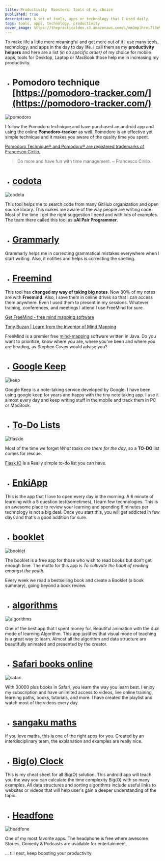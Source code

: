 ```yaml
---
title: Productivity  Boosters: tools of my choice
published: true
description: A set of tools, apps or technology that I used daily
tags: tools, apps, technology, productivity
cover_image: https://thepracticaldev.s3.amazonaws.com/i/mm3mplhrei7l3e9xc8rf.png
---
```


To make life a little more meaningful and get more out of it I use many tools, technology, and apps in the day to day life. I call them as my **productivity helpers** and here are a list *(in no specific order)* of my choice for mobile apps, tools for Desktop, Laptop or MacBook those help me in increasing my productivity.


* # Pomodoro technique [https://pomodoro-tracker.com/](https://pomodoro-tracker.com/)

![pomodoro](https://thepracticaldev.s3.amazonaws.com/i/xwlkv05tfkfj9bnz1z2l.jpg)

I follow the Pomodoro technique and have purchased an android app and using the online **Pomodoro-tracker** as well. Pomodoro is an effective yet simple technique and it makes you aware of the quality time you spent. 

[ Pomodoro Technique® and Pomodoro® are registered trademarks of Francesco Cirillo.](https://francescocirillo.com/pages/pomodoro-technique)

> Do more and have fun with time management. ~ Francesco Cirillo.

* # [codota](https://www.codota.com/)

![codota](https://www.codota.com/img/codota-logo-dark.svg)

This tool helps me to search code from many GitHub organization and open source library. This makes me aware of the way people are writing code. Most of the time I get the right suggestion I need and with lots of examples. The team there called this tool as a**AI Pair Programmer**. 

* # [Grammarly](https://app.grammarly.com/)

Grammarly helps me in correcting grammatical mistakes everywhere when I start writing. Also, it notifies and helps is correcting the spelling.

*  #  [Freemind](http://freemind.sourceforge.net/wiki/index.php/Main_Page#Getting_a_taste_of_FreeMind)

This tool has **changed my way of taking big notes**. Now 80% of my notes are with **Freemind**. Also, I save them in online drives so that I can access them anywhere. Even I used them to present in my sessions. Whatever training, conferences, and meetings I attend I use FreeMind for sure.

[Get FreeMind - free mind mapping software]((http://freemind.sourceforge.net/wiki/index.php/Main_Page#Getting_a_taste_of_FreeMind))

[Tony Buzan | Learn from the Inventor of Mind Mapping](www.tonybuzan.com/)

FreeMind is a premier free [mind-mapping](http://en.wikipedia.org/wiki/Mind_map) software written in Java. Do you want to prioritize, know where you are, where you've been and where you are heading, as Stephen Covey would advise you?


* # [Google Keep](https://keep.google.com/)

![keep](https://thepracticaldev.s3.amazonaws.com/i/r1903po4h1sx0dkxssa6.png)

Google Keep is a note-taking service developed by Google. I have been using google keep for years and happy with the tiny note taking app. I use it almost every day and keep writing stuff in the mobile and track them in PC or MacBook.

* # [To-Do Lists](https://flask.io/mylists)

![flaskio](https://thepracticaldev.s3.amazonaws.com/i/ayh6mec19ke9vfrkgh6w.png)

Most of the time we forget *What tasks are there for the day*, so a **TO-DO** list comes for rescue.

[Flask IO](https://flask.io/mylists) is a Really simple to-do list you can have.


* # [EnkiApp](https://enki.com/enkiapp/)
 
 This is the app that I love to open every day in the morning. A 6 minute of learning with a 5 question test(sometimes), I learn few technologies. This is an awesome place to review your learning and spending 6 minutes per technology is not a big deal. Once you start this, you will get addicted in few days and that's a good addition for sure.
 
* # [booklet](http://bookletguy.com/)

![booklet](https://thepracticaldev.s3.amazonaws.com/i/uz84gsrqd4htwps8szh8.png)

 The booklet is a free app for those who wish to read books but don’t get enough time. The motto for this app is *To cultivate the habit of reading amongst the youth.*

Every week we read a bestselling book and create a Booklet (a book summary), going beyond a book review.


* # [algorithms](https://play.google.com/store/apps/details?id=wiki.algorithm.algorithms&hl=en)

![algorithms](http://algorithm.wiki/toppage/assets/img/logo.png)

One of the best app that I spent money for. Beautiful animation with the dual mode of learning Algorithm. This app justifies that visual mode of teaching is a great way to learn. Almost all the algorithm and data structure are beautifully animated and presented by the creator.



* # [Safari books online](https://www.safaribooksonline.com/home/)

![safari](https://thepracticaldev.s3.amazonaws.com/i/cadat9zg5zvgi98w398n.png)

With 30000 plus books in Safari, you learn the way you learn best. I enjoy my subscription and have unlimited access to videos, live online training, learning paths, books, tutorials, and more. I have created the playlist and watch most of the videos every day.


* # [sangaku maths](https://www.sangakoo.com/en)

If you love maths, this is one of the right apps for you.  Created by an interdisciplinary team, the explanation and examples are really nice.


* # [Big(o) Clock](https://play.google.com/store/apps/details?id=com.envision_lightning.big_o)

This is my cheat sheet for all Big(O) solution. This android app will teach you the way you can calculate the time complexity Big(O) with so many examples. All data structures and sorting algorithms include useful links to websites or videos that will help user's gain a deeper understanding of the topic. 

* # [Headfone](https://play.google.com/store/apps/details?id=com.headfone.www.headfone&hl=en_IN)

![headfone](https://thepracticaldev.s3.amazonaws.com/i/8rphrs8od6zmlznsbntu.png)


One of my most favorite apps. The headphone is free where awesome Stories, Comedy & Podcasts are available for entertainment. 



... till next, keep boosting your productivity


